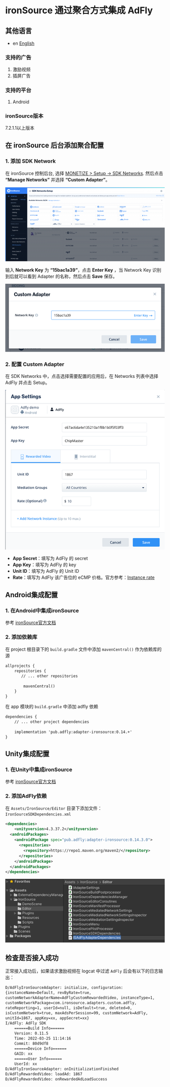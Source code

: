 # ironSource 通过聚合方式集成 AdFly

## 其他语言
* en [English](english.md)

### 支持的广告
1. 激励视频
2. 插屏广告

### 支持的平台
1. Android

### ironSource版本
7.2.1.1以上版本

## 在 ironSource 后台添加聚合配置

### 1. 添加 SDK Network
在 ironSource 控制后台, 选择 [MONETIZE > Setup -> SDK Networks](https://platform.ironsrc.com/partners/monetize/mediation/setup). 然后点击 **“Manage Networks”** 并选择 **“Custom Adapter”**。

![](1.png)

输入 **Network Key** 为 **“15bac1a39”**，点击 **Enter Key** ，当 Network Key 识别到后就可以看到 Adapter 的名称，然后点击 **Save** 保存。

![](2.png)

### 2. 配置 Custom Adapter
在 SDK Networks 中，点击选择需要配置的应用后，在 Networks 列表中选择 AdFly 并点击 Setup。

![](3.png)

- **App Secret**：填写为 AdFly 的 secret
- **App Key**：填写为 AdFly 的 key
- **Unit ID**：填写为 AdFly 的 Unit ID
- **Rate**：填写为 AdFly 该广告位的 eCMP 价格。官方参考：[Instance rate](https://developers.is.com/ironsource-mobile/general/instance-rate-2/#step-1)

## Android集成配置

### 1. 在Android中集成ironSource
参考 [ironSource官方文档](https://developers.is.com/ironsource-mobile/android/android-sdk/)

### 2. 添加依赖库
在 project 根目录下的 `build.gradle` 文件中添加 `mavenCentral()` 作为依赖库的源

```
allprojects {
    repositories {
       // ... other repositories

        mavenCentral()
    }
}
```

在 app 模块的 `build.gradle` 中添加 adfly 依赖

```
dependencies {
    // ... other project dependencies

    implementation 'pub.adfly:adapter-ironsource:0.14.+'
}
```

## Unity集成配置

### 1. 在Unity中集成ironSource
参考 [ironSource官方文档](https://developers.is.com/ironsource-mobile/unity/unity-plugin/)

### 2. 添加AdFly依赖
在 `Assets/IronSource/Editor` 目录下添加文件：`IronSourceSDKDependencies.xml`

```xml
<dependencies>
    <unityversion>4.3.37.2</unityversion>
  <androidPackages>
    <androidPackage spec="pub.adfly:adapter-ironsource:0.14.3.0">
      <repositories>
        <repository>https://repo1.maven.org/maven2/</repository>
      </repositories>
    </androidPackage>
  </androidPackages>
</dependencies>
```

![](4.png)

## 检查是否接入成功

正常接入成功后，如果请求激励视频在 logcat 中过滤 `AdFly` 后会有以下的日志输出：

```
D/AdFlyIronSourceAdapter: initialize, configuration: {instanceName=Default, revByRate=true, customNetworkAdapterName=AdFlyCustomRewardedVideo, instanceType=1, customNetworkPackage=com.ironsource.adapters.custom.adfly, rateReporting=1, userId=null, isDefault=true, deleted=0, isCustomNetwork=true, maxAdsPerSession=99, customNetwork=AdFly, unitId=1867, appKey=xx, appSecret=xx}
I/AdFly: AdFly SDK
    ======Build Info======
    Version: 0.11.5
    Time: 2022-03-25 11:14:16
    Commit: 80d9df8
    ======Device Info======
    GAID: xx
    ======User Info======
    UserId: xx
D/AdFlyIronSourceAdapter: onInitializationFinished
D/AdFlyRewardedVideo: loadAd: 1867
D/AdFlyRewardedVideo: onRewardedAdLoadSuccess
```
